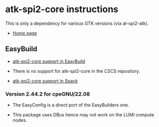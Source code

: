 # atk-spi2-core instructions

This is only a dependency for various GTK versions (via at-spi2-atk).

-   [Home page](https://wiki.gnome.org/Accessibility)
    
    
## EasyBuild

-   [atk-spi2-core support in EasyBuild](https://github.com/easybuilders/easybuild-easyconfigs/tree/develop/easybuild/easyconfigs/a/at-spi2-core)
    
-   There is no support for atk-spi2-core in the CSCS repository.
    
-   [ atk-spi2-core support in Spack](https://spack.readthedocs.io/en/latest/package_list.html#at-spi2-core)
    

### Version 2.44.2 for cpeGNU/22.08

-   The EasyConfig is a direct port of the EasyBuilders one.

-   This package uses DBus hence may not work on the LUMI compute nodes.
